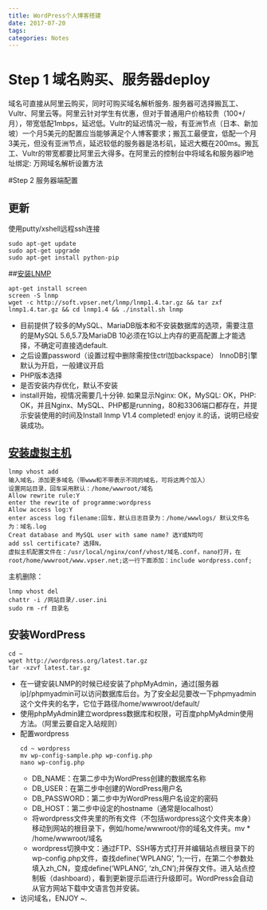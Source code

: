 ```yaml
---
title: WordPress个人博客搭建
date: 2017-07-20
tags:
categories: Notes
---
```

# Step 1 域名购买、服务器deploy
域名可直接从阿里云购买，同时可购买域名解析服务. 服务器可选择搬瓦工、Vultr、阿里云等。阿里云针对学生有优惠，但对于普通用户价格较贵（100+/月），带宽低配1mbps，延迟低。Vultr的延迟情况一般，有亚洲节点（日本、新加坡）一个月5美元的配置应当能够满足个人博客要求；搬瓦工最便宜，低配一个月3美元，但没有亚洲节点，延迟较低的服务器是洛杉矶，延迟大概在200ms。搬瓦工、Vultr的带宽都要比阿里云大得多。在阿里云的控制台中将域名和服务器IP地址绑定: 万网域名解析设置方法

#Step 2 服务器端配置
## 更新
使用putty/xshell远程ssh连接
```shell
sudo apt-get update
sudo apt-get upgrade
sudo apt-get install python-pip
```

##[安装LNMP](https://lnmp.org/install.html)
```shell
apt-get install screen
screen -S lnmp
wget -c http://soft.vpser.net/lnmp/lnmp1.4.tar.gz && tar zxf lnmp1.4.tar.gz && cd lnmp1.4 && ./install.sh lnmp

```
+ 目前提供了较多的MySQL、MariaDB版本和不安装数据库的选项，需要注意的是MySQL 5.6,5.7及MariaDB 10必须在1G以上内存的更高配置上才能选择，不确定可直接选default.
+ 之后设置password（设置过程中删除需按住ctrl加backspace）
InnoDB引擎默认为开启，一般建议开启
+ PHP版本选择
+ 是否安装内存优化，默认不安装
+ install开始，视情况需要几十分钟. 如果显示Nginx: OK，MySQL: OK，PHP: OK，并且Nginx、MySQL、PHP都是running，80和3306端口都存在，并提示安装使用的时间及Install lnmp V1.4 completed! enjoy it.的话，说明已经安装成功。

## [安装虚拟主机](https://lnmp.org/faq/lnmp-vhost-add-howto.html)
```shell
lnmp vhost add
输入域名，添加更多域名（带www和不带表示不同的域名，可将这两个加入）
设置网站目录，回车采用默认：/home/wwwroot/域名
Allow rewrite rule:Y
enter the rewrite of programme:wordpress
Allow access log:Y
enter ascess log filename:回车，默认日志目录为：/home/wwwlogs/ 默认文件名为：域名.log
Creat database and MySQL user with same name? 选Y或N均可
add ssl certificate? 选择N，
虚拟主机配置文件在：/usr/local/nginx/conf/vhost/域名.conf，nano打开，在root/home/wwwroot/www.vpser.net;这一行下面添加：include wordpress.conf;
```
主机删除：
```shell
lnmp vhost del
chattr -i /网站目录/.user.ini
sudo rm -rf 目录名
```

## 安装WordPress
```shell
cd ~
wget http://wordpress.org/latest.tar.gz
tar -xzvf latest.tar.gz
```
+ 在一键安装LNMP的时候已经安装了phpMyAdmin，通过[服务器ip]/phpmyadmin可以访问数据库后台。为了安全起见要改一下phpmyadmin这个文件夹的名字，它位于路径/home/wwwroot/default/
+ 使用phpMyAdmin建立wordpress数据库和权限，可百度phpMyAdmin使用方法。（阿里云要自定入站规则）
+ 配置wordpress
    ```shell
    cd ~ wordpress
    mv wp-config-sample.php wp-config.php
    nano wp-config.php
    ```
    + DB_NAME：在第二步中为WordPress创建的数据库名称
    + DB_USER：在第二步中创建的WordPress用户名
    + DB_PASSWORD：第二步中为WordPress用户名设定的密码
    + DB_HOST：第二步中设定的hostname（通常是localhost）
    + 将wordpress文件夹里的所有文件（不包括wordpress这个文件夹本身）移动到网站的根目录下，例如/home/wwwroot/你的域名文件夹。mv * /home/wwwroot/域名
    + wordpress切换中文：通过FTP、SSH等方式打开并编辑站点根目录下的wp-config.php文件，查找define(‘WPLANG’, ”);一行，在第二个参数处填入zh_CN，变成define(‘WPLANG’, ‘zh_CN’);并保存文件。进入站点控制板（dashboard），看到更新提示后进行升级即可。WordPress会自动从官方网站下载中文语言包并安装。
+ 访问域名，ENJOY ~.